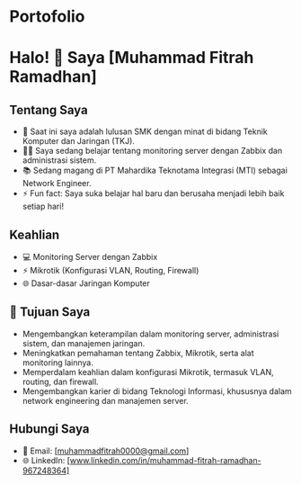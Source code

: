 # Portofolio

# Halo! 👋 Saya [Muhammad Fitrah Ramadhan]

## Tentang Saya
- 🌱 Saat ini saya adalah lulusan SMK dengan minat di bidang Teknik Komputer dan Jaringan (TKJ).
- 👨‍💻 Saya sedang belajar tentang monitoring server dengan Zabbix dan administrasi sistem.
- 📚 Sedang magang di PT Mahardika Teknotama Integrasi (MTI) sebagai Network Engineer.
- ⚡ Fun fact: Saya suka belajar hal baru dan berusaha menjadi lebih baik setiap hari!

## Keahlian
- 💻 Monitoring Server dengan Zabbix
- ⚡ Mikrotik (Konfigurasi VLAN, Routing, Firewall)
- 🌐 Dasar-dasar Jaringan Komputer

## 🚀 Tujuan Saya
- Mengembangkan keterampilan dalam monitoring server, administrasi sistem, dan manajemen jaringan.
- Meningkatkan pemahaman tentang Zabbix, Mikrotik, serta alat monitoring lainnya.
- Memperdalam keahlian dalam konfigurasi Mikrotik, termasuk VLAN, routing, dan firewall.
- Mengembangkan karier di bidang Teknologi Informasi, khususnya dalam network engineering dan manajemen server.

## Hubungi Saya
- 📧 Email: [muhammadfitrah0000@gmail.com]
- 🌐 LinkedIn: [www.linkedin.com/in/muhammad-fitrah-ramadhan-967248364]
